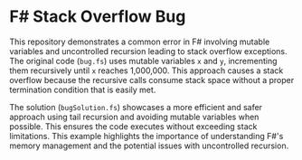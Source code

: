 # F# Stack Overflow Bug

This repository demonstrates a common error in F# involving mutable variables and uncontrolled recursion leading to stack overflow exceptions.  The original code (`bug.fs`) uses mutable variables `x` and `y`, incrementing them recursively until `x` reaches 1,000,000.  This approach causes a stack overflow because the recursive calls consume stack space without a proper termination condition that is easily met.

The solution (`bugSolution.fs`) showcases a more efficient and safer approach using tail recursion and avoiding mutable variables when possible. This ensures the code executes without exceeding stack limitations. This example highlights the importance of understanding F#'s memory management and the potential issues with uncontrolled recursion.
